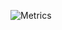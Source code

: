 ![Metrics](https://metrics.lecoq.io/hyamero?template=classic&base.metadata=0&languages=1&introduction=1&lines=1&isocalendar=1&isocalendar.duration=half-year&languages.ignored=html%2C%20css&languages.limit=8&languages.sections=most-used&languages.colors=github&languages.threshold=0%25&languages.indepth=false&languages.recent.load=300&languages.recent.days=14&introduction.title=true&config.timezone=Asia%2FManila)

